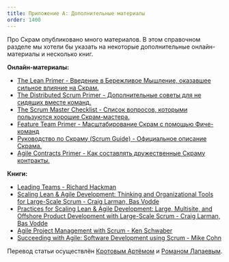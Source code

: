 ```yaml
---
title: Приложение А: Дополнительные материалы
order: 1400
---
```


Про Скрам опубликовано много материалов. В этом справочном разделе мы хотели бы указать на некоторые дополнительные онлайн-материалы и несколько книг.

**Онлайн-материалы:**

* [The Lean Primer - Введение в Бережливое Мышление, оказавшее сильное влияние на Скрам.](http://www.leanprimer.com)
* [The Distributed Scrum Primer - Дополнительные советы для не сидящих вместе команд.](http://www.goodagile.com/distributedscrumprimer/)
* [The Scrum Master Checklist - Список вопросов, которыми пользуются хорошие Скрам-мастера.](http://www.scrummasterchecklist.org/)
* [Feature Team Primer - Масштабирование Скрам с помощью Фиче-команд](http://www.featureteams.org)
* [Руководство по Скраму (Scrum Guide) - Официальное описание Скрама.](http://www.scrumguides.org/)
* [Agile Contracts Primer - Как составлять дружественные Скраму контракты.](http://www.agilecontracts.org/)

**Книги:**

* [Leading Teams - Richard Hackman](http://www.amazon.com/Leading-Teams-Setting-Stage-Performances/dp/1578513332)
* [Scaling Lean & Agile Development: Thinking and Organizational Tools for Large-Scale Scrum - Craig Larman, Bas Vodde](http://www.amazon.com/Scaling-Lean-Agile-Development-Organizational/dp/0321480961)
* [Practices for Scaling Lean & Agile Development: Large, Multisite, and Offshore Product Development with Large-Scale Scrum - Craig Larman, Bas Vodde](http://www.amazon.com/Practices-Scaling-Lean-Agile-Development/dp/0321636406)
* [Agile Project Management with Scrum - Ken Schwaber](http://www.amazon.com/Agile-Project-Management-Developer-Practices/dp/073561993X)
* [Succeeding with Agile: Software Development using Scrum - Mike Cohn](http://www.amazon.com/Succeeding-Agile-Software-Development-Using/dp/0321579364)

Перевод статьи осуществлён [Кротовым Артёмом](https://www.facebook.com/artem.v.krotov) и [Романом Лапаевым](https://www.linkedin.com/in/romanlapaev).
